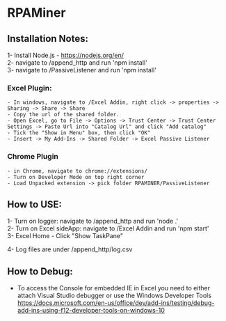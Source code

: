 # RPAMiner

## Installation Notes:
1- Install Node.js - https://nodejs.org/en/ <br />
2- navigate to /append_http and run 'npm install' <br />
3- navigate to /PassiveListener and run 'npm install' <br />

### Excel Plugin:
    - In windows, navigate to /Excel Addin, right click -> properties -> Sharing -> Share -> Share 
    - Copy the url of the shared folder.
    - Open Excel, go to File -> Options -> Trust Center -> Trust Center Settings -> Paste Url into "Catalog Url" and click "Add catalog"
    - Tick the "Show in Menu" box, then click "OK"
    - Insert -> My Add-Ins -> Shared Folder -> Excel Passive Listener

### Chrome Plugin
    - in Chrome, navigate to chrome://extensions/
    - Turn on Developer Mode on top right corner
    - Load Unpacked extension -> pick folder RPAMINER/PassiveListener

## How to USE:
1- Turn on logger: navigate to /append_http and run 'node .' <br />
2- Turn on Excel sideApp: navigate to /Excel Addin and run 'npm start'<br />
3- Excel Home - Click "Show TaskPane"<br />

4- Log files are under /append_http/log.csv




## How to Debug:
- To access the Console for embedded IE in Excel you need to either attach Visual Studio debugger or use the Windows Developer Tools <br />
https://docs.microsoft.com/en-us/office/dev/add-ins/testing/debug-add-ins-using-f12-developer-tools-on-windows-10